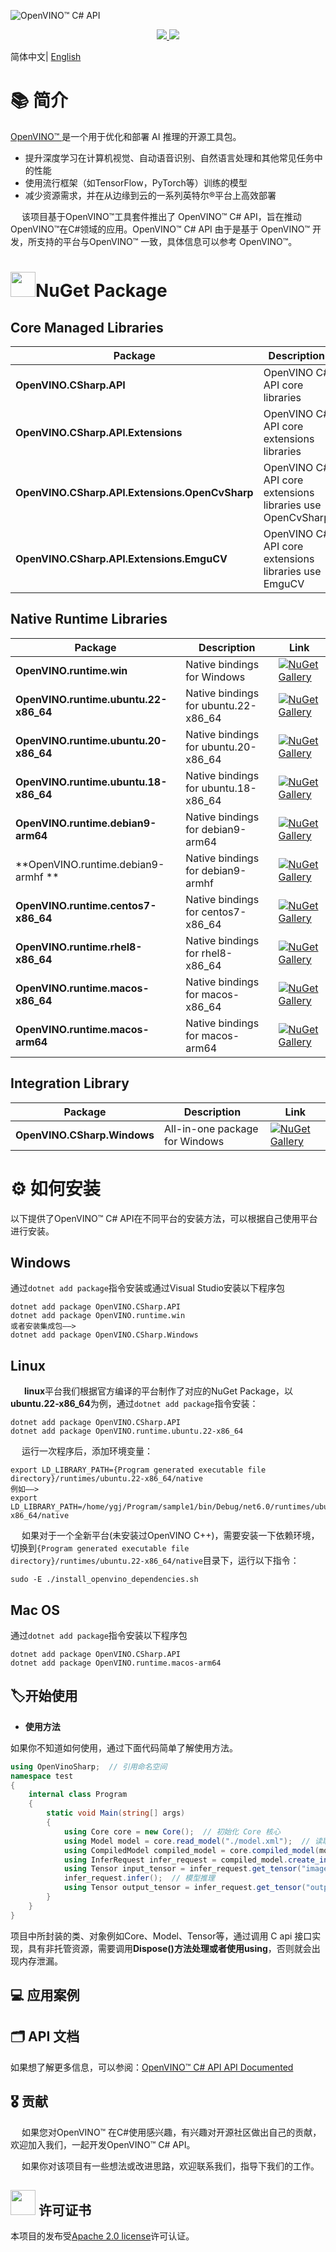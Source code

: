 ![OpenVINO™ C# API](https://socialify.git.ci/guojin-yan/OpenVINO-CSharp-API/image?description=1&descriptionEditable=💞%20OpenVINO%20wrapper%20for%20.NET💞%20&forks=1&issues=1&logo=https%3A%2F%2Fs2.loli.net%2F2023%2F01%2F26%2FylE1K5JPogMqGSW.png&name=1&owner=1&pattern=Circuit%20Board&pulls=1&stargazers=1&theme=Light)

<p align="center">    
    <a href="./LICENSE.txt">
        <img src="https://img.shields.io/github/license/guojin-yan/openvinosharp.svg">
    </a>    
    <a >
        <img src="https://img.shields.io/badge/Framework-.NET 8.0%2C%20.NET 6.0%2C%20.NET 5.0%2C%20.NET Framework 4.8%2C%20.NET Framework 4.7.2%2C%20.NET Framework 4.6%2C%20.NET Core 3.1-pink.svg">
    </a>    
</p>


简体中文| [English](README.md)

# 📚 简介

[OpenVINO™ ](www.openvino.ai)是一个用于优化和部署 AI 推理的开源工具包。

- 提升深度学习在计算机视觉、自动语音识别、自然语言处理和其他常见任务中的性能
- 使用流行框架（如TensorFlow，PyTorch等）训练的模型
- 减少资源需求，并在从边缘到云的一系列英特尔®平台上高效部署

&emsp;    该项目基于OpenVINO™工具套件推出了 OpenVINO™ C# API，旨在推动 OpenVINO™在C#领域的应用。OpenVINO™ C# API 由于是基于 OpenVINO™ 开发，所支持的平台与OpenVINO™ 一致，具体信息可以参考 OpenVINO™。

# <img title="NuGet" src="https://s2.loli.net/2023/08/08/jE6BHu59L4WXQFg.png" alt="" width="40">NuGet Package

## Core Managed Libraries

| Package                                        | Description                                               | Link                                                         |
| ---------------------------------------------- | --------------------------------------------------------- | ------------------------------------------------------------ |
| **OpenVINO.CSharp.API**                        | OpenVINO C# API core libraries                            | [![NuGet Gallery ](https://badge.fury.io/nu/OpenVINO.CSharp.API.svg)](https://www.nuget.org/packages/OpenVINO.CSharp.API/) |
| **OpenVINO.CSharp.API.Extensions**             | OpenVINO C# API core extensions libraries                 | [![NuGet Gallery ](https://badge.fury.io/nu/OpenVINO.CSharp.API.Extensions.svg)](https://www.nuget.org/packages/OpenVINO.CSharp.API.Extensions/) |
| **OpenVINO.CSharp.API.Extensions.OpenCvSharp** | OpenVINO C# API core extensions libraries use OpenCvSharp | [![NuGet Gallery ](https://badge.fury.io/nu/OpenVINO.CSharp.API.Extensions.OpenCvSharp.svg)](https://www.nuget.org/packages/OpenVINO.CSharp.API.Extensions.OpenCvSharp/) |
| **OpenVINO.CSharp.API.Extensions.EmguCV**      | OpenVINO C# API core extensions libraries use EmguCV      | [![NuGet Gallery ](https://badge.fury.io/nu/OpenVINO.CSharp.API.Extensions.EmguCV.svg)](https://www.nuget.org/packages/OpenVINO.CSharp.API.Extensions.EmguCV/) |

## Native Runtime Libraries

| Package                               | Description                          | Link                                                         |
| ------------------------------------- | ------------------------------------ | ------------------------------------------------------------ |
| **OpenVINO.runtime.win**              | Native bindings for Windows          | [![NuGet Gallery ](https://badge.fury.io/nu/OpenVINO.runtime.win.svg)](https://www.nuget.org/packages/OpenVINO.runtime.win/) |
| **OpenVINO.runtime.ubuntu.22-x86_64** | Native bindings for ubuntu.22-x86_64 | [![NuGet Gallery ](https://badge.fury.io/nu/OpenVINO.runtime.ubuntu.22-x86_64.svg)](https://www.nuget.org/packages/OpenVINO.runtime.ubuntu.22-x86_64/) |
| **OpenVINO.runtime.ubuntu.20-x86_64** | Native bindings for ubuntu.20-x86_64 | [![NuGet Gallery ](https://badge.fury.io/nu/OpenVINO.runtime.ubuntu.20-x86_64.svg)](https://www.nuget.org/packages/OpenVINO.runtime.ubuntu.20-x86_64/) |
| **OpenVINO.runtime.ubuntu.18-x86_64** | Native bindings for ubuntu.18-x86_64 | [![NuGet Gallery ](https://badge.fury.io/nu/OpenVINO.runtime.ubuntu.18-x86_64.svg)](https://www.nuget.org/packages/OpenVINO.runtime.ubuntu.18-x86_64/) |
| **OpenVINO.runtime.debian9-arm64**    | Native bindings for debian9-arm64    | [![NuGet Gallery ](https://badge.fury.io/nu/OpenVINO.runtime.win.svg)](https://www.nuget.org/packages/OpenVINO.runtime.win/) |
| **OpenVINO.runtime.debian9-armhf **   | Native bindings for debian9-armhf    | [![NuGet Gallery ](https://badge.fury.io/nu/OpenVINO.runtime.debian9-armhf.svg)](https://www.nuget.org/packages/OpenVINO.runtime.debian9-armhf/) |
| **OpenVINO.runtime.centos7-x86_64**   | Native bindings for centos7-x86_64   | [![NuGet Gallery ](https://badge.fury.io/nu/OpenVINO.runtime.centos7-x86_64.svg)](https://www.nuget.org/packages/OpenVINO.runtime.centos7-x86_64/) |
| **OpenVINO.runtime.rhel8-x86_64**     | Native bindings for rhel8-x86_64     | [![NuGet Gallery ](https://badge.fury.io/nu/OpenVINO.runtime.rhel8-x86_64.svg)](https://www.nuget.org/packages/OpenVINO.runtime.rhel8-x86_64/) |
| **OpenVINO.runtime.macos-x86_64**     | Native bindings for macos-x86_64     | [![NuGet Gallery ](https://badge.fury.io/nu/OpenVINO.runtime.macos-x86_64.svg)](https://www.nuget.org/packages/OpenVINO.runtime.macos-x86_64/) |
| **OpenVINO.runtime.macos-arm64**      | Native bindings for macos-arm64      | [![NuGet Gallery ](https://badge.fury.io/nu/OpenVINO.runtime.macos-arm64.svg)](https://www.nuget.org/packages/OpenVINO.runtime.macos-arm64/) |


## Integration Library

| Package                     | Description                    | Link                                                         |
| --------------------------- | ------------------------------ | ------------------------------------------------------------ |
| **OpenVINO.CSharp.Windows** | All-in-one package for Windows | [![NuGet Gallery ](https://badge.fury.io/nu/OpenVINO.CSharp.Windows.svg)](https://www.nuget.org/packages/OpenVINO.CSharp.Windows/) |

# ⚙ 如何安装

以下提供了OpenVINO™ C# API在不同平台的安装方法，可以根据自己使用平台进行安装。

## 	Windows

通过``dotnet add package``指令安装或通过Visual Studio安装以下程序包

```shell
dotnet add package OpenVINO.CSharp.API
dotnet add package OpenVINO.runtime.win
或者安装集成包——>
dotnet add package OpenVINO.CSharp.Windows
```

## 	Linux

&emsp;    **linux**平台我们根据官方编译的平台制作了对应的NuGet Package，以**ubuntu.22-x86_64**为例，通过``dotnet add package``指令安装：

```shell
dotnet add package OpenVINO.CSharp.API
dotnet add package OpenVINO.runtime.ubuntu.22-x86_64
```

&emsp;    运行一次程序后，添加环境变量：

```shell
export LD_LIBRARY_PATH={Program generated executable file directory}/runtimes/ubuntu.22-x86_64/native
例如——>
export LD_LIBRARY_PATH=/home/ygj/Program/sample1/bin/Debug/net6.0/runtimes/ubuntu.22-x86_64/native
```

&emsp;    如果对于一个全新平台(未安装过OpenVINO C++)，需要安装一下依赖环境，切换到``{Program generated executable file directory}/runtimes/ubuntu.22-x86_64/native``目录下，运行以下指令：

```shell
sudo -E ./install_openvino_dependencies.sh
```

## Mac OS

通过``dotnet add package``指令安装以下程序包

```shell
dotnet add package OpenVINO.CSharp.API
dotnet add package OpenVINO.runtime.macos-arm64
```

## 🏷开始使用

- **使用方法**

如果你不知道如何使用，通过下面代码简单了解使用方法。

```c#
using OpenVinoSharp;  // 引用命名空间
namespace test
{
    internal class Program
    {
        static void Main(string[] args)
        {
            using Core core = new Core();  // 初始化 Core 核心
            using Model model = core.read_model("./model.xml");  // 读取模型文件
            using CompiledModel compiled_model = core.compiled_model(model, "AUTO");  // 将模型加载到设备
            using InferRequest infer_request = compiled_model.create_infer_request();  // 创建推理通道
            using Tensor input_tensor = infer_request.get_tensor("images");  // 获取输入节点Tensor
            infer_request.infer();  // 模型推理
            using Tensor output_tensor = infer_request.get_tensor("output0");  // 获取输出节点Tensor
        }
    }
}
```

项目中所封装的类、对象例如Core、Model、Tensor等，通过调用 C api 接口实现，具有非托管资源，需要调用**Dispose()**方法处理或者使用**using**，否则就会出现内存泄漏。

## 💻 应用案例



## 🗂 API 文档

如果想了解更多信息，可以参阅：[OpenVINO™ C# API API Documented](https://guojin-yan.github.io/OpenVINO-CSharp-API.docs/index.html)

## 🎖 贡献

&emsp;    如果您对OpenVINO™ 在C#使用感兴趣，有兴趣对开源社区做出自己的贡献，欢迎加入我们，一起开发OpenVINO™ C# API。

&emsp;    如果你对该项目有一些想法或改进思路，欢迎联系我们，指导下我们的工作。

## <img title="" src="https://user-images.githubusercontent.com/48054808/157835345-f5d24128-abaf-4813-b793-d2e5bdc70e5a.png" alt="" width="40"> 许可证书

本项目的发布受[Apache 2.0 license](https://github.com/guojin-yan/OpenVINO-CSharp-API/blob/csharp3.0/LICENSE.txt)许可认证。

